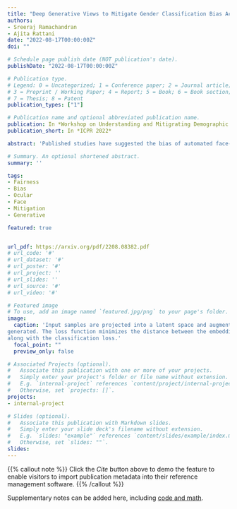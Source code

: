 ```yaml
---
title: "Deep Generative Views to Mitigate Gender Classification Bias Across Gender-Race Groups"
authors:
- Sreeraj Ramachandran
- Ajita Rattani
date: "2022-08-17T00:00:00Z"
doi: ""

# Schedule page publish date (NOT publication's date).
publishDate: "2022-08-17T00:00:00Z"

# Publication type.
# Legend: 0 = Uncategorized; 1 = Conference paper; 2 = Journal article;
# 3 = Preprint / Working Paper; 4 = Report; 5 = Book; 6 = Book section;
# 7 = Thesis; 8 = Patent
publication_types: ["1"]

# Publication name and optional abbreviated publication name.
publication: In *Workshop on Understanding and Mitigrating Demographic Bias in Biometric Systems, International Conference on Pattern Recognition* At  Montreal, Canada
publication_short: In *ICPR 2022*

abstract: 'Published studies have suggested the bias of automated face-based gender classification algorithms across gender-race groups. Specifically , unequal accuracy rates were obtained for women and dark-skinned people. To mitigate the bias of gender classifiers, the vision community has developed several strategies. However, the efficacy of these mitiga-tion strategies is demonstrated for a limited number of races mostly, Caucasian and African-American. Further, these strategies often offer a trade-off between bias and classification accuracy. To further advance the state-of-the-art, we leverage the power of generative views, structured learning, and evidential learning towards mitigating gender classification bias. We demonstrate the superiority of our bias mitigation strategy in improving classification accuracy and reducing bias across gender-racial groups through extensive experimental validation, resulting in state-of-the-art performance in intra-and cross dataset evaluations.'

# Summary. An optional shortened abstract.
summary: ''

tags:
- Fairness
- Bias
- Ocular
- Face
- Mitigation
- Generative

featured: true


url_pdf: https://arxiv.org/pdf/2208.08382.pdf
# url_code: '#'
# url_dataset: '#'
# url_poster: '#'
# url_project: ''
# url_slides: ''
# url_source: '#'
# url_video: '#'

# Featured image
# To use, add an image named `featured.jpg/png` to your page's folder. 
image:
  caption: 'Input samples are projected into a latent space and augmentations are
generated. The loss function minimizes the distance between the embedding
along with the classification loss.'
  focal_point: ""
  preview_only: false

# Associated Projects (optional).
#   Associate this publication with one or more of your projects.
#   Simply enter your project's folder or file name without extension.
#   E.g. `internal-project` references `content/project/internal-project/index.md`.
#   Otherwise, set `projects: []`.
projects:
- internal-project

# Slides (optional).
#   Associate this publication with Markdown slides.
#   Simply enter your slide deck's filename without extension.
#   E.g. `slides: "example"` references `content/slides/example/index.md`.
#   Otherwise, set `slides: ""`.
slides:
---
```


{{% callout note %}}
Click the *Cite* button above to demo the feature to enable visitors to import publication metadata into their reference management software.
{{% /callout %}}

Supplementary notes can be added here, including [code and math](https://sourcethemes.com/academic/docs/writing-markdown-latex/).
